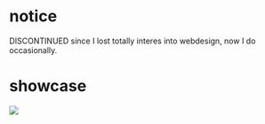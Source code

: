 # notice
DISCONTINUED since I lost totally interes into webdesign, now I do occasionally.
# showcase
<img src="https://quak.ovh/67gPFZb.png">
